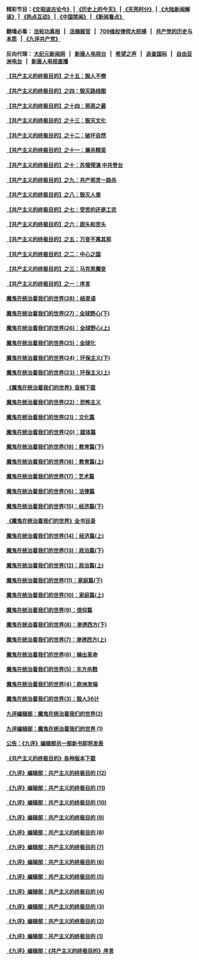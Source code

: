 #### 精彩节目：[《文昭谈古论今》](http://134.209.198.168/wenzhao) | [《历史上的今天》](http://134.209.198.168/today-in-history) | [《天亮时分》](http://134.209.198.168/tianliang) | [《大陆新闻解读》](http://134.209.198.168/ntdtv-comedy) | [《热点互动》](http://134.209.198.168/ntdtv-rdhd)  | [《中国禁闻》](http://134.209.198.168/ntdtv-news) | [《新闻看点》](http://134.209.198.168/news-insight) 

  #### 翻墙必看： [法轮功真相](http://134.209.198.168:10000/videos/truth.html) &nbsp;&nbsp;|&nbsp;&nbsp; [活摘器官](http://134.209.198.168:10000/videos/res/Organs/) &nbsp;&nbsp;|&nbsp;&nbsp; [709维权律师大抓捕](http://134.209.198.168:10000/videos/709/) &nbsp;&nbsp;|&nbsp;&nbsp; [共产党的历史与本质](http://134.209.198.168:10000/videos/ccp.html) &nbsp;&nbsp;| [《九评共产党》](http://134.209.198.168:10000/videos/jiuping/) 

#### 反向代理： [大纪元新闻网](http://134.209.198.168:10080/) &nbsp;&nbsp;|&nbsp;&nbsp; [新唐人电视台](http://134.209.198.168:8000/) &nbsp;&nbsp;|&nbsp;&nbsp; [希望之声](http://134.209.198.168:8200/) &nbsp;&nbsp;|&nbsp;&nbsp; [追查国际](http://134.209.198.168:10010/) &nbsp;&nbsp;|&nbsp;&nbsp; [自由亚洲电台](http://134.209.198.168:9800/) &nbsp;&nbsp;|&nbsp;&nbsp; [新唐人电视直播](http://134.209.198.168/) 

#### [【共产主义的终极目的】之十五：毁人不倦](../pages/nsc422/n11166792.md?t=04072137) 

#### [【共产主义的终极目的】之四：毁灭路线图](../pages/nsc422/n11086284.md?t=04072137) 

#### [【共产主义的终极目的】之十四：邪恶之最](../pages/nsc422/n11150249.md?t=04072137) 

#### [【共产主义的终极目的】之十三：毁灭文化](../pages/nsc422/n11135227.md?t=04072137) 

#### [【共产主义的终极目的】之十二：破坏自然](../pages/nsc422/n11135214.md?t=04072137) 

#### [【共产主义的终极目的】之十一：屠杀精英](../pages/nsc422/n11118442.md?t=04072137) 

#### [【共产主义的终极目的】之十：苏俄预演 中共登台](../pages/nsc422/n11118424.md?t=04072137) 

#### [【共产主义的终极目的】之九：共产邪灵一路杀](../pages/nsc422/n11114139.md?t=04072137) 

#### [【共产主义的终极目的】之八：毁灭人类](../pages/nsc422/n11108503.md?t=04072137) 

#### [【共产主义的终极目的】之七：受苦的还是工农](../pages/nsc422/n11101809.md?t=04072137) 

#### [【共产主义的终极目的】之六：甜头和苦头](../pages/nsc422/n11096971.md?t=04072137) 

#### [【共产主义的终极目的】之五：万变不离其邪](../pages/nsc422/n11091285.md?t=04072137) 

#### [【共产主义的终极目的】之二：中心之国](../pages/nsc422/n11047728.md?t=04072137) 

#### [【共产主义的终极目的】之三：马克思魔变](../pages/nsc422/n11061941.md?t=04072137) 

#### [【共产主义的终极目的】之一：序言](../pages/nsc422/n11086077.md?t=04072137) 

#### [魔鬼在统治着我们的世界(28)：结束语](../pages/nsc422/n10936246.md?t=04072137) 

#### [魔鬼在统治着我们的世界(27)：全球野心(下)](../pages/nsc422/n10928319.md?t=04072137) 

#### [魔鬼在统治着我们的世界(26)：全球野心(上)](../pages/nsc422/n10900318.md?t=04072137) 

#### [魔鬼在统治着我们的世界(25)：全球化](../pages/nsc422/n10788205.md?t=04072137) 

#### [魔鬼在统治着我们的世界(24)：环保主义(下)](../pages/nsc422/n10695307.md?t=04072137) 

#### [魔鬼在统治着我们的世界(23)：环保主义(上)](../pages/nsc422/n10688613.md?t=04072137) 

#### [《魔鬼在统治着我们的世界》音频下载](../pages/nsc422/n10635553.md?t=04072137) 

#### [魔鬼在统治着我们的世界(22)：恐怖主义](../pages/nsc422/n10614727.md?t=04072137) 

#### [魔鬼在统治着我们的世界(21)：文化篇](../pages/nsc422/n10597706.md?t=04072137) 

#### [魔鬼在统治着我们的世界(20)：媒体篇](../pages/nsc422/n10586579.md?t=04072137) 

#### [魔鬼在统治着我们的世界(19)：教育篇(下)](../pages/nsc422/n10564808.md?t=04072137) 

#### [魔鬼在统治着我们的世界(18)：教育篇(上)](../pages/nsc422/n10526970.md?t=04072137) 

#### [魔鬼在统治着我们的世界(17)：艺术篇](../pages/nsc422/n10499093.md?t=04072137) 

#### [魔鬼在统治着我们的世界(16)：法律篇](../pages/nsc422/n10485969.md?t=04072137) 

#### [魔鬼在统治着我们的世界(15)：经济篇(下)](../pages/nsc422/n10469975.md?t=04072137) 

#### [《魔鬼在统治着我们的世界》全书目录](../pages/nsc422/n10464261.md?t=04072137) 

#### [魔鬼在统治着我们的世界(14)：经济篇(上)](../pages/nsc422/n10457370.md?t=04072137) 

#### [魔鬼在统治着我们的世界(13)：政治篇(下)](../pages/nsc422/n10448270.md?t=04072137) 

#### [魔鬼在统治着我们的世界(12)：政治篇(上)](../pages/nsc422/n10444576.md?t=04072137) 

#### [魔鬼在统治着我们的世界(11)：家庭篇(下)](../pages/nsc422/n10440961.md?t=04072137) 

#### [魔鬼在统治着我们的世界(10)：家庭篇(上)](../pages/nsc422/n10435448.md?t=04072137) 

#### [魔鬼在统治着我们的世界(9)：信仰篇](../pages/nsc422/n10432159.md?t=04072137) 

#### [魔鬼在统治着我们的世界(8)：渗透西方(下)](../pages/nsc422/n10429603.md?t=04072137) 

#### [魔鬼在统治着我们的世界(7)：渗透西方(上)](../pages/nsc422/n10426013.md?t=04072137) 

#### [魔鬼在统治着我们的世界(6)：输出革命](../pages/nsc422/n10421536.md?t=04072137) 

#### [魔鬼在统治着我们的世界(5)：东方杀戮](../pages/nsc422/n10417707.md?t=04072137) 

#### [魔鬼在统治着我们的世界(4)：欧洲发端](../pages/nsc422/n10414890.md?t=04072137) 

#### [魔鬼在统治着我们的世界(3)：毁人36计](../pages/nsc422/n10411583.md?t=04072137) 

#### [九评编辑部：魔鬼在统治着我们的世界(2)](../pages/nsc422/n10410036.md?t=04072137) 

#### [九评编辑部：魔鬼在统治着我们的世界 (1)](../pages/nsc422/n10406825.md?t=04072137) 

#### [公告：《九评》编辑部另一部新书即将发表](../pages/nsc422/n10405104.md?t=04072137) 

#### [《共产主义的终极目的》各种版本下载](../pages/nsc422/n10022138.md?t=04072137) 

#### [《九评》编辑部：共产主义的终极目的 (12)](../pages/nsc422/n9933272.md?t=04072137) 

#### [《九评》编辑部：共产主义的终极目的 (11)](../pages/nsc422/n9924973.md?t=04072137) 

#### [《九评》编辑部：共产主义的终极目的 (10)](../pages/nsc422/n9920883.md?t=04072137) 

#### [《九评》编辑部：共产主义的终极目的 (9)](../pages/nsc422/n9916363.md?t=04072137) 

#### [《九评》编辑部：共产主义的终极目的 (8)](../pages/nsc422/n9912488.md?t=04072137) 

#### [《九评》编辑部：共产主义的终极目的 (7)](../pages/nsc422/n9901176.md?t=04072137) 

#### [《九评》编辑部：共产主义的终极目的 (6)](../pages/nsc422/n9899359.md?t=04072137) 

#### [《九评》编辑部：共产主义的终极目的 (5)](../pages/nsc422/n9893174.md?t=04072137) 

#### [《九评》编辑部：共产主义的终极目的 (4)](../pages/nsc422/n9891246.md?t=04072137) 

#### [《九评》编辑部：共产主义的终极目的 (3)](../pages/nsc422/n9879879.md?t=04072137) 

#### [《九评》编辑部：共产主义的终极目的 (2)](../pages/nsc422/n9876205.md?t=04072137) 

#### [《九评》编辑部：共产主义的终极目的 (1)](../pages/nsc422/n9865857.md?t=04072137) 

#### [《九评》编辑部：《共产主义的终极目的》序言](../pages/nsc422/n9862666.md?t=04072137) 

